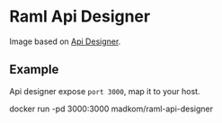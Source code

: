 # Raml Api Designer

Image based on [Api Designer](https://github.com/mulesoft/api-designer).

## Example

Api designer expose `port 3000`, map it to your host.

docker run -pd 3000:3000 madkom/raml-api-designer